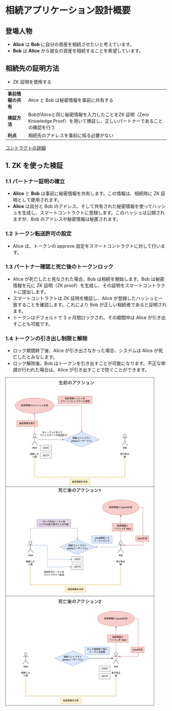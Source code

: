# 相続アプリケーション設計概要

## 登場人物

- **Alice** は **Bob** に自分の資産を相続させたいと考えています。
- **Bob** は **Alice** から彼女の資産を相続することを希望しています。

## 相続先の証明方法

-  ZK 証明を使用する

|                  |                              |
| ------------------ | ----------------------------------------------------- |
| **事前情報の共有** | Alice と Bob は秘密情報を事前に共有する     |
| **検証方法**       | BobがAliceと同じ秘密情報を入力したことをZK 証明（Zero Knowledge Proof）を用いて検証し、正しいパートナーであることの確認を行う |
| **利点**   | 相続先のアドレスを事前に知る必要がない      |

[コントラクトの詳細](contracts.md)

## 1. ZK を使った検証

### 1.1 **パートナー証明の確立**

- **Alice** と **Bob** は事前に秘密情報を共有します。この情報は、相続時に ZK 証明として使用されます。
- **Alice** は自分と Bob のアドレス、そして共有された秘密情報を使ってハッシュを生成し、スマートコントラクトに登録します。このハッシュは公開されますが、Bob のアドレスや秘密情報は秘匿されます。

### 1.2 **トークン転送許可の設定**

- Alice は、トークンの approve 設定をスマートコントラクトに対して行います。

### 1.3 **パートナー確認と死亡後のトークンロック**

- Alice が死亡したと見なされた場合、Bob は相続を開始します。Bob は秘密情報を元に ZK 証明（ZK proof）を生成し、その証明をスマートコントラクトに提出します。
- スマートコントラクトは ZK 証明を検証し、Alice が登録したハッシュと一致することを確認します。これにより Bob が正しい相続者であると証明されます。
- トークンはデフォルトで 3 ヶ月間ロックされ、その期間中は Alice が引き出すことも可能です。

### 1.4 **トークンの引き出し制限と解除**

- ロック期間終了後、Alice が引き出さなかった場合、システムは Alice が死亡したとみなします。
- ロック解除後、Bob はトークンを引き出すことが可能になります。不正な申請が行われた場合は、Alice が引き出すことで防ぐことができます。

![相続の流れzk](PairProof-相続の流れ.drawio.png)
